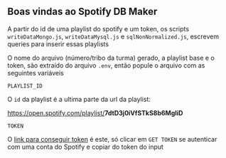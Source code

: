 ## Boas vindas ao Spotify DB Maker

A partir do id de uma playlist do spotify e um token, os scripts `writeDataMongo.js`, `writeDataMysql.js` e `sqlNonNormalized.js`, escrevem queries para inserir essas playlists

O nome do arquivo (número/tribo da turma) gerado, a playlist base e o token, são extraído do arquivo `.env`, então popule o arquivo com as seguintes variáveis

`PLAYLIST_ID`

O `id` da playlist é a ultima parte da url da playlist:
<a href="https://open.spotify.com/playlist/7dtD3j0iVfSTkS8b6MgIiD"><p>https://open.spotify.com/playlist/<b>7dtD3j0iVfSTkS8b6MgIiD</b></p></a>

`TOKEN`

O [link para conseguir token](https://developer.spotify.com/console/get-track/) é este, só clicar em `GET TOKEN` se autenticar com uma conta do Spotify e copiar do token do input

<!-- ## Momentos para usar

- Bloco 19: Introdução à SQL 
    - `script` : [writeSqlNonNormalized.js](mysql/writeNonNormalized.js)
    - dia 3: _Filtrando dados de forma específica_ (dia que aprendem a fazer buscas mais robustas)
    - [inspiração para exercícios](exercises/introdution-mysql.md)
    - dia 4: _Manipulando tabelas_ (pré projeto)

- Bloco 20: Funções SQL, Joins e Subqueries Mysql Normalized
    - `script` : [writeNormalizedMysql.js](mysql/writeNormalized.js)
    - [inspiração para exercícios](https://trybecourse.slack.com/archives/C01T2C18DSM/p1632174319141900)
    
    - dia 2: _Descomplicando JOINs, UNIONs e Subqueries_ (dia que aprendem juntar tabelas normalizadas)
    - dia 3: _Stored Routines & Stored Functions_ (pré projeto)

- Bloco 22: Introdução ao MongoDB 
    - `script` : [writeDataMongo.js](mongo/writeCommon.js)
    - [inspiração para exercícios](exercises/introdution-mongo.md)
    - dia 2: _Filter Operators_  (dia que aprendem a fazer buscas mais robustas)

- Bloco 24: MongoDB: Aggregation Framework 
    - `script` : [writeDataMongoAggregate.js](mongo/writeAggregation.js)
    - [inspiração para exercícios](exercises/mongoAggExample.mongodb)
    - dia 2: _Aggregation Framework - Parte 2_

-->
